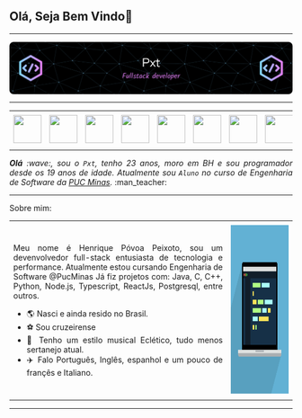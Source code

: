 ## Olá, Seja Bem Vindo👋

</div>

-----

<div>
<img align="center" alt="Header" src="https://github.com/HPxt/HPxt/blob/main/img/Header.png?raw=true"/>
</div>

-----

<div align="center">
<table>
<tr>
 <td align="center" colspan="11"></td>
</tr> 
<tr>
<td><a href="https://github.com/HPxt" target="_blank"><img src="https://joaopauloaramuni.github.io/image/github5.png?raw=true" width="50px" height="50px"/></a>
</td>
<td><a href="https://replit.com/@HenriquePeixot1"><img src="https://joaopauloaramuni.github.io/image/replit3.svg?raw=true" width="50px" height="50px"/></a>
</td>
<td><a href="mailto:hppeixoto14@gmail.com" target="_blank"><img src="https://joaopauloaramuni.github.io/image/gmail3.png?raw=true" width="50px" height="50px"/></a>
</td>
<td><a href="https://wa.me/5533984391959" target="_blank"><img src="https://joaopauloaramuni.github.io/image/wpp2.png?raw=true" width="50px" height="50px"/></a>
</td>
<td><a href="https://www.instagram.com/henriquepeixoto__/" target="_blank"><img src="https://joaopauloaramuni.github.io/image/insta2.png?raw=true" width="50px" height="50px"/></a>
</td>
<td><a href="https://www.linkedin.com/in/henrique-peixoto-/" target="_blank"><img src="https://joaopauloaramuni.github.io/image/linkedin2.png?raw=true" width="50px" height="50px"/></a>
</td>
<td><a href=" target="_blank"><img src="https://joaopauloaramuni.github.io/image/lattes2.png?raw=true" width="50px" height="50px"/></a>
</td>
<!--<td><a href="https://slack.com/app_redirect?channel=UVD9N6VCL"><img src="https://joaopauloaramuni.github.io/image/slack.png?raw=true" width="50px" height="50px"/></a>
</td>-->
<td><a href="https://discordapp.com/users/peixott" target="_blank"><img src="https://joaopauloaramuni.github.io/image/discord2.png?raw=true" width="50px" height="50px"/></a>
</td>
<!--td><a href="https://www.skoob.com.br/perfil/Aramuni" target="_blank"><img src="https://joaopauloaramuni.github.io/image/skoob2.png?raw=true" width="50px" height="50px"/></a>
</td-->
<!--td><a href="https://scholar.google.com.br/citations?user=OARYxSYAAAAJ&hl=pt-BR&oi=ao" target="_blank"><img src="https://joaopauloaramuni.github.io/image/scholar2.png?raw=true" width="50px" height="50px"/></a>
</td>
<td><a href="https://calendly.com/aramuni/" target="_blank"><img src="https://joaopauloaramuni.github.io/image/calendar2.png?raw=true" width="50px" height="50px"/></a>
</td-->
</tr>
<tr>
 <td align="center" colspan="11"></td>
</tr> 
</table>

</div>
<div align="justify">
<i><b>Olá</b> :wave:, sou o <code>Pxt</code>, tenho 23 anos, moro em BH e sou programador desde os 19 anos de idade. Atualmente sou <code>Aluno</code> no curso de Engenharia de Software da <a href="https://www.pucminas.br/" target="_blank">PUC Minas</a>.</i> :man_teacher:<br />
</div>


-----

Sobre mim:
<table>
<tr>
 <td align="center" colspan="2"></td>
</tr> 
<tr>
<td>
<div align="justify">
<p> 
Meu nome é Henrique Póvoa Peixoto, sou um devenvolvedor full-stack entusiasta de tecnologia e performance. Atualmente estou cursando Engenharia de Software @PucMinas
Já fiz projetos com: Java, C, C++, Python, Node.js, Typescript, ReactJs, Postgresql, entre outros.

- :earth_americas: Nasci e ainda resido no Brasil.
- :soccer: Sou cruzeirense
- :musical_note: Tenho um estilo musical Eclético, tudo menos sertanejo atual.
- :airplane: Falo Português, Inglês, espanhol e um pouco de françês e Italiano.
</p>
</div>
</td>
<td>
<div>
<img alt="GIF" src="https://github.com/HPxt/HPxt/blob/main/img/developer.gif?raw=true" width="650x" height="300px"/>
</div>
</td>
</tr>
<tr>
 <td align="center" colspan="2"></td>
</tr> 
</table>

</div>

-----
